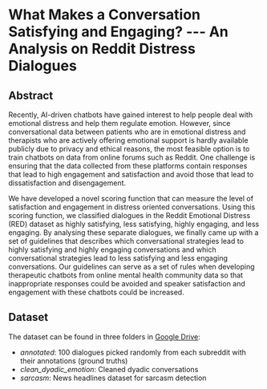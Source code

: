 # What Makes a Conversation Satisfying and Engaging? --- An Analysis on Reddit Distress Dialogues

## Abstract
Recently, AI-driven chatbots have gained interest to help people deal with emotional distress and help them regulate emotion. However, since conversational data between patients who are in emotional distress and therapists who are actively offering emotional support is hardly available publicly due to privacy and ethical reasons, the most feasible option is to train chatbots on data from online forums such as Reddit. One challenge is ensuring that the data collected from these platforms contain responses that lead to high engagement and satisfaction and avoid those that lead to dissatisfaction and disengagement.  

We have developed a novel scoring function that can measure the level of satisfaction and engagement in distress oriented conversations. Using this scoring function, we classified dialogues in the Reddit Emotional Distress (RED) dataset as highly satisfying, less satisfying, highly engaging, and less engaging. By analysing these separate dialogues, we finally came up with a set of guidelines that describes which conversational strategies lead to highly satisfying and highly engaging conversations and which conversational strategies lead to less satisfying and less engaging conversations. Our guidelines can serve as a set of rules when developing therapeutic chatbots from online mental health community data so that inappropriate responses could be avoided and speaker satisfaction and engagement with these chatbots could be increased. 

## Dataset
The dataset can be found in three folders in [Google Drive](https://drive.google.com/drive/folders/1Fg5RvwlGQ5s1k3YHmzkkg9-f3d77hMD0?usp=sharing):
* *annotated*: 100 dialogues picked randomly from each subreddit with their annotations (ground truths)
* *clean_dyadic_emotion*: Cleaned dyadic conversations 
* *sarcasm*: News headlines dataset for sarcasm detection
